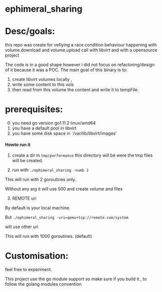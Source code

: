 # ephimeral_sharing

# Desc/goals:

this repo was create for vefiying a race condition behaviour happening with volume.download and volume.upload call with libvirt and  with a opensource project

The code is in a good shape however i did not focus on refactoring/design of it because it was a POC.
The main goal of this binary is to:

1) create libvirt volumes locally ,
2) write some content to this vols
3) then read from this volume the content and write it to tempFile.

# prerequisites:

0) you need  go version go1.11.2 linux/amd64
1) you have a default pool in libvirt
2) you have some disk space in `/var/lib/libvirt/images'

#### Howto run it

1) create a dir in `tmp/performance`
 this directory will be were the tmp files will be created.

2) run with `./ephimeral_sharing -numb 2`


This will run with 2 goroutines only.

Without any arg it will use 500 and create volume and files


3) REMOTE uri

By default is your local machine.

But 
`./ephimeral_sharing -uri=qemu+tcp://remote.com/system`

will use other uri


This will run with 1000 goroutines. (default)


# Customisation:

feel free to experiment.

This project use the go module support so make sure if you build it , to follow the golang modules convention 
